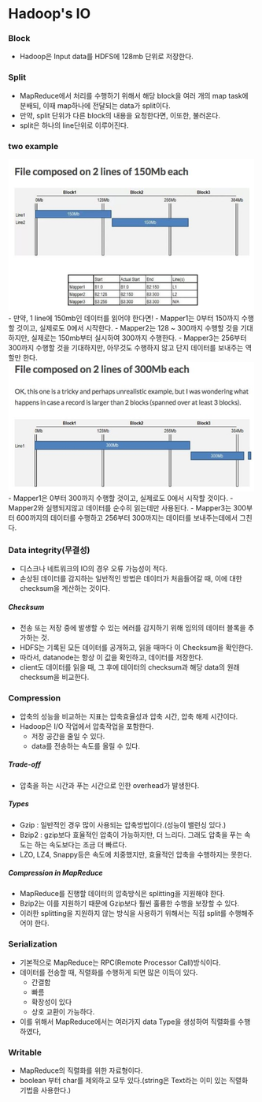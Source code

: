 # Hadoop's IO

### Block
- Hadoop은 Input data를 HDFS에 128mb 단위로 저장한다.

### Split
- MapReduce에서 처리를 수행하기 위해서 해당 block을 여러 개의 map task에 분배되, 이때 map하나에 전달되는 data가 split이다.
- 만약, split 단위가 다른 block의 내용을 요청한다면, 이또한, 불러온다.
- split은 하나의 line단위로 이루어진다.


### two example
<img src= "./img/mapreduce_input(1).PNG" width="500px">
- 만약, 1 line에 150mb인 데이터를 읽어야 한다면!
- Mapper1는 0부터 150까지 수행할 것이고, 실제로도 0에서 시작한다.
- Mapper2는 128 ~ 300까지 수행할 것을 기대하지만, 실제로는 150mb부터 실시하여 300까지 수행한다.
- Mapper3는 256부터 300까지 수행할 것을 기대하지만, 아무것도 수행하지 않고 단지 데이터를 보내주는 역할만 한다.


<img src="./img/mapreduce_input(2).PNG" width="500px">
- Mapper1은 0부터 300까지 수행할 것이고, 실제로도 0에서 시작할 것이다.
- Mapper2와 실행되지않고 데이터를 순수히 읽는데만 사용된다.
- Mapper3는 300부터 600까지의 데이터를 수행하고 256부터 300까지는 데이터를 보내주는데에서 그친다.


### Data integrity(무결성)
- 디스크나 네트워크의 IO의 경우 오류 가능성이 적다.
- 손상된 데이터를 감지하는 일반적인 방법은 데이터가 처음들어갈 때, 이에 대한 checksum을 계산하는 것이다.

##### Checksum
- 전송 또는 저장 중에 발생할 수 있는 에러를 감지하기 위해 임의의 데이터 블록을 추가하는 것.
- HDFS는 기록된 모든 데이터를 공개하고, 읽을 때마다 이 Checksum을 확인한다.
- 따라서, datanode는 항상 이 값을 확인하고, 데이터를 저장한다.
- client도 데이터를 읽을 때, 그 후에 데이터의 checksum과 해당 data의 원래 checksum을 비교한다.


### Compression
- 압축의 성능을 비교하는 지표는 압축효율성과 압축 시간, 압축 해제 시간이다.
- Hadoop은 I/O 작업에서 압축작업을 포함한다.
  - 저장 공간을 줄일 수 있다.
  - data를 전송하는 속도를 올릴 수 있다.

##### Trade-off
- 압축을 하는 시간과 푸는 시간으로 인한 overhead가 발생한다.


##### Types
- Gzip : 일반적인 경우 많이 사용되는 압축방법이다.(성능이 밸런싱 있다.)
- Bzip2 : gzip보다 효율적인 압축이 가능하지만, 더 느리다. 그래도 압축을 푸는 속도는 하는 속도보다는 조금 더 빠르다.
- LZO, LZ4, Snappy등은 속도에 치중했지만, 효율적인 압축을 수행하지는 못한다.

##### Compression in MapReduce
- MapReduce를 진행할 데이터의 압축방식은 splitting을 지원해야 한다.
- Bzip2는 이를 지원하기 때문에 Gzip보다 훨씬 훌륭한 수행을 보장할 수 있다.
- 이러한 splitting을 지원하지 않는 방식을 사용하기 위해서는 직접 split를 수행해주어야 한다.

### Serialization
- 기본적으로 MapReduce는 RPC(Remote Processor Call)방식이다.
- 데이터를 전송할 때, 직렬화를 수행하게 되면 많은 이득이 있다.
  - 간결함
  - 빠름
  - 확장성이 있다
  - 상호 교환이 가능하다.
- 이를 위해서 MapReduce에서는 여러가지 data Type을 생성하여 직렬화를 수행하였다,

### Writable
- MapReduce의 직렬화를 위한 자료형이다.
- boolean 부터 char를 제외하고 모두 있다.(string은 Text라는 이미 있는 직렬화 기법을 사용한다.)
